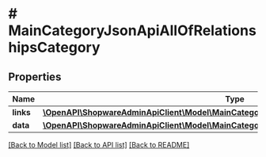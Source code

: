 # # MainCategoryJsonApiAllOfRelationshipsCategory

## Properties

Name | Type | Description | Notes
------------ | ------------- | ------------- | -------------
**links** | [**\OpenAPI\ShopwareAdminApiClient\Model\MainCategoryJsonApiAllOfRelationshipsCategoryLinks**](MainCategoryJsonApiAllOfRelationshipsCategoryLinks.md) |  | [optional]
**data** | [**\OpenAPI\ShopwareAdminApiClient\Model\MainCategoryJsonApiAllOfRelationshipsCategoryData**](MainCategoryJsonApiAllOfRelationshipsCategoryData.md) |  | [optional]

[[Back to Model list]](../../README.md#models) [[Back to API list]](../../README.md#endpoints) [[Back to README]](../../README.md)
